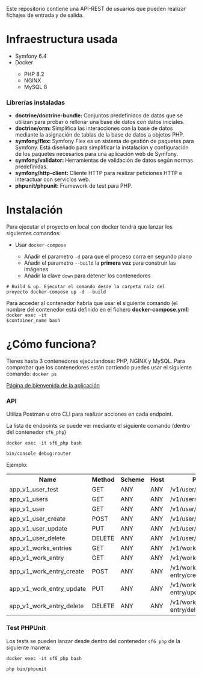 Este repositorio contiene una API-REST de usuarios que pueden realizar fichajes de entrada y de salida.

<h1>Infraestructura usada</h1>
<ul>
  <li>Symfony 6.4</li>
  <li>Docker</li>
  <ul>
    <li>PHP 8.2</li>
    <li>NGINX</li>
    <li>MySQL 8</li>
  </ul>
</ul>

<h3>Librerías instaladas</h3>
<ul>
  <li><strong>doctrine/doctrine-bundle: </strong>Conjuntos predefinidos de datos que se utilizan para probar o rellenar una base de datos con datos iniciales.</li>
  <li><strong>doctrine/orm: </strong>Simplifica las interacciones con la base de datos mediante la asignación de tablas de la base de datos a objetos PHP.</li>
  <li><strong>symfony/flex: </strong>Symfony Flex es un sistema de gestión de paquetes para Symfony. Está diseñado para simplificar la instalación y configuración de los paquetes necesarios para una aplicación web de Symfony.</li>
  <li><strong>symfony/validator: </strong>Herramientas de validación de datos según normas predefinidas.</li>
  <li><strong>symfony/http-client: </strong>Cliente HTTP para realizar peticiones HTTP e interactuar con servicios web.</li>
  <li><strong>phpunit/phpunit: </strong>Framework de test para PHP.</li>
</ul>

<h1>Instalación</h1>
Para ejecutar el proyecto en local con docker tendrá que lanzar los siguientes comandos:
<ul>
  <li>Usar <code>docker-compose</code></li>
  <ul>
    <li>Añadir el parametro <code>-d</code> para que el proceso corra en segundo plano</li>
    <li>Añadir el parametro <code>--build</code> la <strong>primera vez</strong> para construir las imágenes</li>
    <li>Añadir la clave <code>down</code> para detener los contenedores</li>
  </ul>
</ul>

<code># Build & up. Ejecutar el comando desde la carpeta raíz del proyecto
docker-compose up -d --build
</code>

Para acceder al contenedor habría que usar el siguiente comando (el nombre del contenedor está definido en el fichero <strong>docker-compose.yml</strong>)
<code>docker exec -it $container_name bash</code>

<h1>¿Cómo funciona?</h1>
Tienes hasta 3 contenedores ejecutandose: PHP, NGINX y MySQL. Para comprobar que los contenedores están corriendo puedes usar el siguiente comando:
<code>docker ps</code>
<p><a href="http://localhost/v1/user/test">Página de bienvenida de la aplicación</a></p>

<h3>API</h3>
<p>Utiliza Postman u otro CLI para realizar acciones en cada endpoint.</p>
<p>La lista de endpoints se puede ver mediante el siguiente comando (dentro del contenedor <code>sf6_php</code>)</p>
<p><code>docker exec -it sf6_php bash</code></p>
<p><code>bin/console debug:router</code></p>

<p>Ejemplo:</p>

<table>
  <tr>
    <th>Name</th>
    <th>Method</th>
    <th>Scheme</th>
    <th>Host</th>
    <th>Path</th>
  </tr>
  <tr>
    <td>app_v1_user_test</td>
    <td>GET</td>
    <td>ANY</td>
    <td>ANY</td>
    <td>/v1/user/test</td>
  </tr>
  <tr>
    <td>app_v1_users</td>
    <td>GET</td>
    <td>ANY</td>
    <td>ANY</td>
    <td>/v1/users</td>
  </tr>
  <tr>
    <td>app_v1_user</td>
    <td>GET</td>
    <td>ANY</td>
    <td>ANY</td>
    <td>/v1/user/{id}</td>
  </tr>
  <tr>
    <td>app_v1_user_create</td>
    <td>POST</td>
    <td>ANY</td>
    <td>ANY</td>
    <td>/v1/user/create</td>
  </tr>
  <tr>
    <td>app_v1_user_update</td>
    <td>PUT</td>
    <td>ANY</td>
    <td>ANY</td>
    <td>/v1/user/update/{id}</td>
  </tr>
  <tr>
    <td>app_v1_user_delete</td>
    <td>DELETE</td>
    <td>ANY</td>
    <td>ANY</td>
    <td>/v1/user/delete/{id}</td>
  </tr>
  <tr>
    <td>app_v1_works_entries</td>
    <td>GET</td>
    <td>ANY</td>
    <td>ANY</td>
    <td>/v1/works-entries</td>
  </tr>
  <tr>
    <td>app_v1_work_entry</td>
    <td>GET</td>
    <td>ANY</td>
    <td>ANY</td>
    <td>/v1/work-entry/{id}</td>
  </tr>
  <tr>
    <td>app_v1_work_entry_create</td>
    <td>POST</td>
    <td>ANY</td>
    <td>ANY</td>
    <td>/v1/work-entry/create</td>
  </tr>
  <tr>
    <td>app_v1_work_entry_update</td>
    <td>PUT</td>
    <td>ANY</td>
    <td>ANY</td>
    <td>/v1/work-entry/update/{id}</td>
  </tr>
  <tr>
    <td>app_v1_work_entry_delete</td>
    <td>DELETE</td>
    <td>ANY</td>
    <td>ANY</td>
    <td>/v1/work-entry/delete/{id}</td>
  </tr>
</table>

<h3>Test PHPUnit</h3>
<p>Los tests se pueden lanzar desde dentro del contenedor <code>sf6_php</code> de la siguiente manera:</p>
<p><code>docker exec -it sf6_php bash</code></p>
<p><code>php bin/phpunit</code></p>
